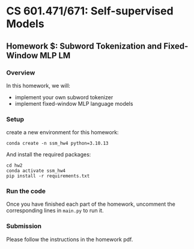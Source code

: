 # CS 601.471/671: Self-supervised Models
## Homework $: Subword Tokenization and Fixed-Window MLP LM

### Overview
In this homework, we will:
- implement your own subword tokenizer
- implement fixed-window MLP language models
### Setup
create a new environment for this homework:
```
conda create -n ssm_hw4 python=3.10.13
```

And install the required packages:
```
cd hw2
conda activate ssm_hw4
pip install -r requirements.txt
```

### Run the code
Once you have finished each part of the homework, uncomment the corresponding lines in `main.py` to run it.

### Submission
Please follow the instructions in the homework pdf.
